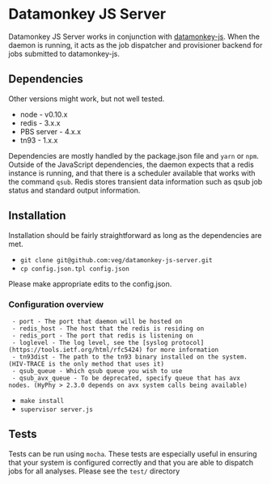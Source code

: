 Datamonkey JS Server
========================

Datamonkey JS Server works in conjunction with [datamonkey-js](http://github.com/veg/datamonkey-js). When the daemon is running, it acts as the job dispatcher and provisioner backend for jobs submitted to datamonkey-js. 

## Dependencies

Other versions might work, but not well tested.

* node - v0.10.x
* redis - 3.x.x
* PBS server - 4.x.x
* tn93 - 1.x.x

Dependencies are mostly handled by the package.json file and `yarn` or `npm`. Outside of the JavaScript dependencies, the daemon expects that a redis instance is running, and that there is a scheduler available that works with the command `qsub`. Redis stores transient data information such as qsub job status and standard output information. 


## Installation

Installation should be fairly straightforward as long as the dependencies are met.

* `git clone git@github.com:veg/datamonkey-js-server.git`
* `cp config.json.tpl config.json`
 
 Please make appropriate edits to the config.json.
 
 ### Configuration overview
 ```
  - port - The port that daemon will be hosted on
  - redis_host - The host that the redis is residing on
  - redis_port - The port that redis is listening on
  - loglevel - The log level, see the [syslog protocol](https://tools.ietf.org/html/rfc5424) for more information
  - tn93dist - The path to the tn93 binary installed on the system. (HIV-TRACE is the only method that uses it)
  - qsub_queue - Which qsub queue you wish to use
  - qsub_avx_queue - To be deprecated, specify queue that has avx nodes. (HyPhy > 2.3.0 depends on avx system calls being available)
```
 

* `make install`
* `supervisor server.js`

## Tests
Tests can be run using `mocha`. These tests are especially useful in ensuring that your system is configured correctly and that you are able to dispatch jobs for all analyses. Please see the `test/` directory

